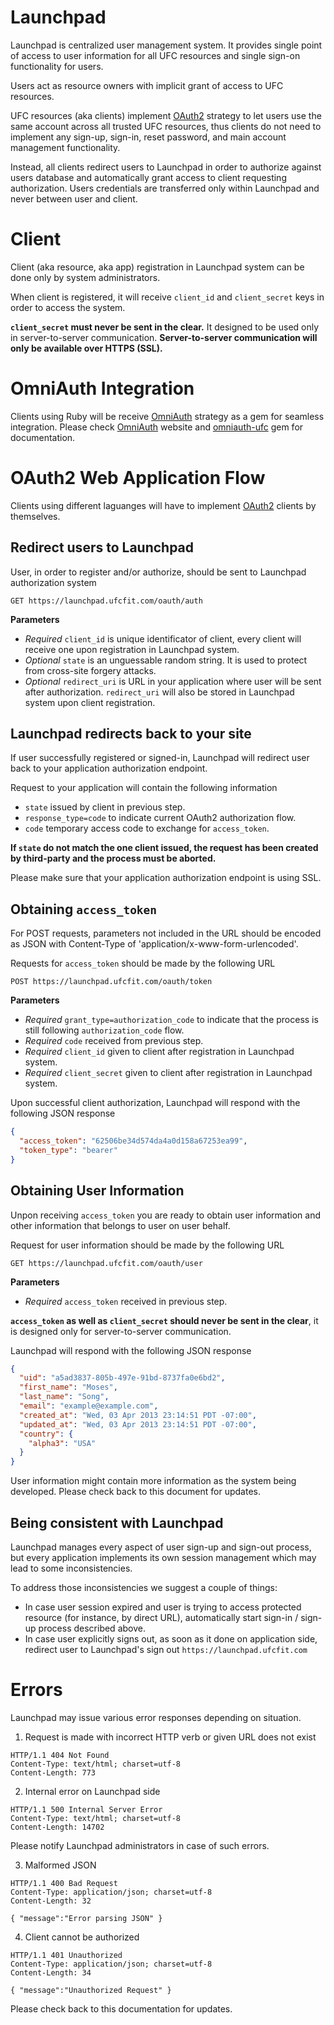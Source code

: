 Launchpad
=========

Launchpad is centralized user management system. It provides single point of
access to user information for all UFC resources and single sign-on
functionality for users.

Users act as resource owners with implicit grant of access to UFC resources.

UFC resources (aka clients) implement [OAuth2](http://tools.ietf.org/html/rfc6749)
strategy to let users use the same account across all trusted UFC resources,
thus clients do not need to implement any sign-up, sign-in, reset password, and
main account management functionality.

Instead, all clients redirect users to Launchpad in order to authorize against
users database and automatically grant access to client requesting
authorization. Users credentials are transferred only within Launchpad and
never between user and client.


Client
======

Client (aka resource, aka app) registration in Launchpad system can be done
only by system administrators.

When client is registered, it will receive `client_id` and `client_secret` keys
in order to access the system.

__`client_secret` must never be sent in the clear.__ It designed to be used
only in server-to-server communication. __Server-to-server communication will
only be available over HTTPS (SSL).__

OmniAuth Integration
====================

Clients using Ruby will be receive [OmniAuth](http://www.omniauth.org) strategy
as a gem for seamless integration. Please check
[OmniAuth](https://github.com/RoR-ecommerce/ufc-omniauth) website and
[omniauth-ufc](https://github.com/RoR-ecommerce/ufc-omniauth) gem for
documentation.

OAuth2 Web Application Flow
===========================

Clients using different laguanges will have to implement
[OAuth2](http://tools.ietf.org/html/rfc6749) clients by themselves.

Redirect users to Launchpad
---------------------------

User, in order to register and/or authorize, should be sent to Launchpad
authorization system

```
GET https://launchpad.ufcfit.com/oauth/auth
```

__Parameters__

* _Required_ `client_id` is unique identificator of client, every client will
  receive one upon registration in Launchpad system.
* _Optional_ `state` is an unguessable random string. It is used to protect
  from cross-site forgery attacks.
* _Optional_ `redirect_uri` is URL in your application where user will be sent
  after authorization. `redirect_uri` will also be stored in Launchpad system
  upon client registration.

Launchpad redirects back to your site
-------------------------------------

If user successfully registered or signed-in, Launchpad will redirect user back
to your application authorization endpoint.

Request to your application will contain the following information

* `state` issued by client in previous step.
* `response_type=code` to indicate current OAuth2 authorization flow.
* `code` temporary access code to exchange for `access_token`.

__If `state` do not match the one client issued, the request has been created
by third-party and the process must be aborted.__

Please make sure that your application authorization endpoint is using SSL.

Obtaining `access_token`
------------------------

For POST requests, parameters not included in the URL should be encoded as JSON
with Content-Type of 'application/x-www-form-urlencoded'.

Requests for `access_token` should be made by the following URL

```
POST https://launchpad.ufcfit.com/oauth/token
```

__Parameters__

* _Required_ `grant_type=authorization_code` to indicate that the process is
  still following `authorization_code` flow.
* _Required_ `code` received from previous step.
* _Required_ `client_id` given to client after registration in Launchpad
  system.
* _Required_ `client_secret` given to client after registration in Launchpad
  system.

Upon successful client authorization, Launchpad will respond with the following
JSON response

```json
{
  "access_token": "62506be34d574da4a0d158a67253ea99",
  "token_type": "bearer"
}
```

Obtaining User Information
--------------------------

Unpon receiving `access_token` you are ready to obtain user information and
other information that belongs to user on user behalf.

Request for user information should be made by the following URL

```
GET https://launchpad.ufcfit.com/oauth/user
```

__Parameters__

* _Required_ `access_token` received in previous step.

__`access_token` as well as `client_secret` should never be sent in the
clear__, it is designed only for server-to-server communication.

Launchpad will respond with the following JSON response

```json
{
  "uid": "a5ad3837-805b-497e-91bd-8737fa0e6bd2",
  "first_name": "Moses",
  "last_name": "Song",
  "email": "example@example.com",
  "created_at": "Wed, 03 Apr 2013 23:14:51 PDT -07:00",
  "updated_at": "Wed, 03 Apr 2013 23:14:51 PDT -07:00",
  "country": {
    "alpha3": "USA"
  }
}
```

User information might contain more information as the system being developed.
Please check back to this document for updates.

Being consistent with Launchpad
-------------------------------

Launchpad manages every aspect of user sign-up and sign-out process, but every
application implements its own session management which may lead to some
inconsistencies.

To address those inconsistencies we suggest a couple of things:

* In case user session expired and user is trying to access protected resource
  (for instance, by direct URL), automatically start sign-in / sign-up process
  described above.
* In case user explicitly signs out, as soon as it done on application side,
  redirect user to Launchpad's sign out `https://launchpad.ufcfit.com`

Errors
======

Launchpad may issue various error responses depending on situation.

1. Request is made with incorrect HTTP verb or given URL does not exist

```
HTTP/1.1 404 Not Found
Content-Type: text/html; charset=utf-8
Content-Length: 773
```

2. Internal error on Launchpad side

```
HTTP/1.1 500 Internal Server Error
Content-Type: text/html; charset=utf-8
Content-Length: 14702
```

Please notify Launchpad administrators in case of such errors.

3. Malformed JSON

```
HTTP/1.1 400 Bad Request
Content-Type: application/json; charset=utf-8
Content-Length: 32

{ "message":"Error parsing JSON" }
```

4. Client cannot be authorized

```
HTTP/1.1 401 Unauthorized
Content-Type: application/json; charset=utf-8
Content-Length: 34

{ "message":"Unauthorized Request" }
```

Please check back to this documentation for updates.
